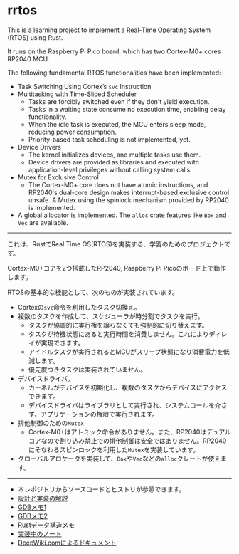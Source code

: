 rrtos
=====

This is a learning project to implement a Real-Time Operating System (RTOS) using Rust.

It runs on the Raspberry Pi Pico board, which has two Cortex-M0+ cores RP2040 MCU.

The following fundamental RTOS functionalities have been implemented:
* Task Switching Using Cortex’s `svc` Instruction
* Multitasking with Time-Sliced Scheduler
    + Tasks are forcibly switched even if they don't yield execution.
    + Tasks in a waiting state consume no execution time, enabling delay functionality.
    + When the idle task is executed, the MCU enters sleep mode, reducing power consumption.
    + Priority-based task scheduling is not implemented, yet.
* Device Drivers
    + The kernel initializes devices, and multiple tasks use them.
    + Device drivers are provided as libraries and executed with application-level privileges without calling system calls.
* Mutex for Exclusive Control
    + The Cortex-M0+ core does not have atomic instructions, and RP2040's dual-core design makes interrupt-based exclusive control unsafe. A Mutex using the spinlock mechanism provided by RP2040 is implemented.
* A global allocator is implemented. The `alloc` crate features like `Box` and `Vec` are available.


----

これは、RustでReal Time OS(RTOS)を実装する、学習のためのプロジェクトです。

Cortex-M0+コアを2つ搭載したRP2040, Raspberry Pi Picoのボード上で動作します。

RTOSの基本的な機能として、次のものが実装されています。

* Cortexの`svc`命令を利用したタスク切換え。
* 複数のタスクを作成して、スケジューラが時分割でタスクを実行。
    + タスクが協調的に実行権を譲らなくても強制的に切り替えます。
    + タスクが待機状態にあると実行時間を消費しません。これによりディレイが実現できます。
    + アイドルタスクが実行されるとMCUがスリープ状態になり消費電力を低減します。
    + 優先度つきタスクは実装されていません。
* デバイスドライバ。
    + カーネルがデバイスを初期化し、複数のタスクからデバイスにアクセスできます。
    + デバイスドライバはライブラリとして実行され、システムコールを介さず、アプリケーションの権限で実行されます。
* 排他制御のための`Mutex`
    + Cortex-M0+はアトミック命令がありません。また、RP2040はデュアルコアなので割り込み禁止での排他制御は安全ではありません。RP2040にそなわるスピンロックを利用した`Mutex`を実装しています。
* グローバルアロケータを実装して、`Box`や`Vec`などの`alloc`クレートが使えます。

---

* 本レポジトリからソースコードとヒストリが参照できます。
* [設計と実装の解説](https://nkon.github.io/Rust-Rtos/)
* [GDBメモ1](https://nkon.github.io/Gdb-basic/)
* [GDBメモ2](https://nkon.github.io/Gdb-Memo/)
* [Rustデータ構造メモ](https://nkon.github.io/CheatSheet/)
* [実装中のノート](NOTE.md)
* [DeepWiki.comによるドキュメント](https://deepwiki.com/nkon/rrtos)
